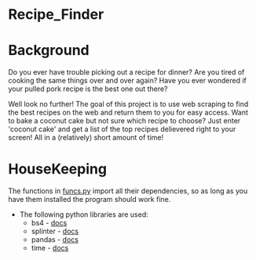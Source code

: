 # Recipe_Finder

# Background
Do you ever have trouble picking out a recipe for dinner? Are you tired of cooking the same things over and over again? Have you ever wondered if your pulled pork recipe is the best one out there?

Well look no further! The goal of this project is to use web scraping to find the best recipes on the web and return them to you for easy access. Want to bake a coconut cake but not sure which recipe to choose? Just enter 'coconut cake' and get a list of the top recipes delievered right to your screen! All in a (relatively) short amount of time!

# HouseKeeping
The functions in [funcs.py](https://github.com/StanJohn04/Recipe_Finder/blob/main/funcs.py) import all their dependencies, so as long as you have them installed the program should work fine.
  * The following python libraries are used:
    * bs4 - [docs](https://pypi.org/project/bs4/)
    * splinter - [docs](https://splinter.readthedocs.io/en/latest/)
    * pandas - [docs](https://pandas.pydata.org/docs/)
    * time - [docs](https://docs.python.org/3/library/time.html)

